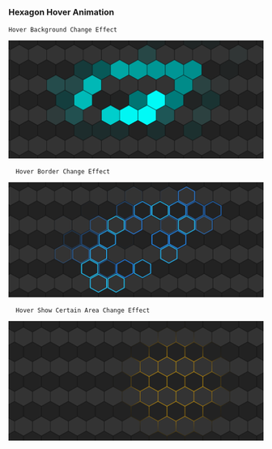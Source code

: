 ### Hexagon Hover Animation

    Hover Background Change Effect

  <img src="./assets/bg.png">

      Hover Border Change Effect

  <img src="./assets/border.png">

      Hover Show Certain Area Change Effect

  <img src="./assets/mouse-effect.png">
